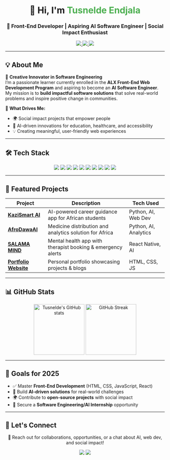 <!-- PROFILE HEADER -->
<h1 align="center">👋 Hi, I'm <span style="color:#4CAF50;">Tusnelde Endjala</span></h1>
<h3 align="center">🚀 Front-End Developer | Aspiring AI Software Engineer | Social Impact Enthusiast</h3>

<p align="center">
  <a href="https://www.linkedin.com/in/tusnelde-endjala-a65302253">
    <img src="https://img.shields.io/badge/LinkedIn-Profile-blue?style=for-the-badge&logo=linkedin">
  </a>
  <a href="mailto:tusneldelainae@gmail.com">
    <img src="https://img.shields.io/badge/Email-Contact%20Me-orange?style=for-the-badge&logo=gmail">
  </a>
  <a href="https://twitter.com/TusneldeEndjala">
    <img src="https://img.shields.io/badge/Twitter-Follow%20Me-1DA1F2?style=for-the-badge&logo=twitter">
  </a>
</p>

---

## 💡 About Me  
🌟 **Creative Innovator in Software Engineering**  
I’m a passionate learner currently enrolled in the **ALX Front-End Web Development Program** and aspiring to become an **AI Software Engineer**. My mission is to **build impactful software solutions** that solve real-world problems and inspire positive change in communities.  

🌱 **What Drives Me:**  
- 🌍 Social impact projects that empower people  
- 🤖 AI-driven innovations for education, healthcare, and accessibility  
- 💡 Creating meaningful, user-friendly web experiences  

---

## 🛠️ Tech Stack

<p align="center">
  <!-- FRONT-END -->
  <img src="https://img.shields.io/badge/HTML5-FF5733?style=for-the-badge&logo=html5&logoColor=white">
  <img src="https://img.shields.io/badge/CSS3-2965f1?style=for-the-badge&logo=css3&logoColor=white">
  <img src="https://img.shields.io/badge/JavaScript-F7DF1E?style=for-the-badge&logo=javascript&logoColor=black">
  <img src="https://img.shields.io/badge/React-61DAFB?style=for-the-badge&logo=react&logoColor=black">

  <!-- AI & DATA -->
  <img src="https://img.shields.io/badge/Python-3776AB?style=for-the-badge&logo=python&logoColor=white">
  <img src="https://img.shields.io/badge/TensorFlow-FF6F00?style=for-the-badge&logo=tensorflow&logoColor=white">
  <img src="https://img.shields.io/badge/SQL-003B57?style=for-the-badge&logo=sqlite&logoColor=white">

  <!-- TOOLS -->
  <img src="https://img.shields.io/badge/Git-F05032?style=for-the-badge&logo=git&logoColor=white">
  <img src="https://img.shields.io/badge/GitHub-181717?style=for-the-badge&logo=github&logoColor=white">
  <img src="https://img.shields.io/badge/VS%20Code-007ACC?style=for-the-badge&logo=visualstudiocode&logoColor=white">
</p>

---

## 🌟 Featured Projects  

| Project | Description | Tech Used |
|---------|-------------|-----------|
| [**KaziSmart AI**](https://github.com/) | AI-powered career guidance app for African students | Python, AI, Web Dev |
| [**AfroDawaAI**](https://github.com/) | Medicine distribution and analytics solution for Africa | Python, AI, Analytics |
| [**SALAMA MIND**](https://github.com/) | Mental health app with therapist booking & emergency alerts | React Native, AI |
| [**Portfolio Website**](https://github.com/) | Personal portfolio showcasing projects & blogs | HTML, CSS, JS |

---

## 📊 GitHub Stats  

<p align="center">
  <img src="https://github-readme-stats.vercel.app/api?username=TusneldeEndjala&show_icons=true&theme=tokyonight" alt="Tusnelde's GitHub stats" height="160"/>
  <img src="https://github-readme-streak-stats.herokuapp.com/?user=TusneldeEndjala&theme=tokyonight" alt="GitHub Streak" height="160"/>
</p>

---

## 🎯 Goals for 2025
- ✅ Master **Front-End Development** (HTML, CSS, JavaScript, React)
- 🚀 Build **AI-driven solutions** for real-world challenges
- 🌍 Contribute to **open-source projects** with social impact
- 💼 Secure a **Software Engineering/AI Internship** opportunity

---

## 🤝 Let's Connect
<p align="center">
  💌 Reach out for collaborations, opportunities, or a chat about AI, web dev, and social impact!  
</p>

<p align="center">
  <a href="mailto:tusneldelainae@gmail.com"><img src="https://img.shields.io/badge/Email%20Me-FF6347?style=for-the-badge&logo=gmail&logoColor=white"></a>
  <a href="https://www.linkedin.com/in/tusnelde-endjala-a65302253"><img src="https://img.shields.io/badge/LinkedIn%20Profile-0A66C2?style=for-the-badge&logo=linkedin&logoColor=white"></a>
</p>
